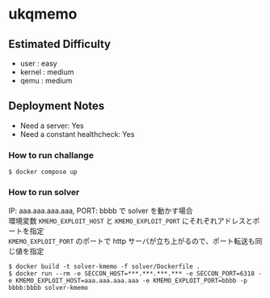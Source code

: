 # ukqmemo

## Estimated Difficulty

- user   : easy
- kernel : medium
- qemu   : medium

## Deployment Notes

- Need a server: Yes
- Need a constant healthcheck: Yes

### How to run challange

```
$ docker compose up
```

### How to run solver

IP: aaa.aaa.aaa.aaa, PORT: bbbb で solver を動かす場合  
環境変数 `KMEMO_EXPLOIT_HOST` と `KMEMO_EXPLOIT_PORT` にそれぞれアドレスとポートを指定  
`KMEMO_EXPLOIT_PORT` のポートで http サーバが立ち上がるので、ポート転送も同じ値を指定  

```
$ docker build -t solver-kmemo -f solver/Dockerfile .
$ docker run --rm -e SECCON_HOST=***.***.***.*** -e SECCON_PORT=6318 -e KMEMO_EXPLOIT_HOST=aaa.aaa.aaa.aaa -e KMEMO_EXPLOIT_PORT=bbbb -p bbbb:bbbb solver-kmemo
```

